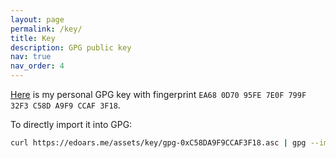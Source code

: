 ```yaml
---
layout: page
permalink: /key/
title: Key
description: GPG public key
nav: true
nav_order: 4
---
```


[Here](/assets/key/gpg-0xC58DA9F9CCAF3F18.asc) is my personal GPG key with fingerprint `EA68 0D70 95FE 7E0F 799F 32F3 C58D A9F9 CCAF 3F18`.

To directly import it into GPG:

```sh
curl https://edoars.me/assets/key/gpg-0xC58DA9F9CCAF3F18.asc | gpg --import
```
